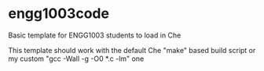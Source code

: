 # engg1003code
Basic template for ENGG1003 students to load in Che

This template should work with the default Che "make" based build script or my custom "gcc -Wall -g -O0 *.c -lm" one
